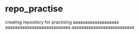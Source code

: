 # repo_practise
creating repository for practising
aaaaaaaaaaaaaaaaaaa
aaaaaaaaaaaaaaaaaaaaaaaaaaa
aaaaaaaaaaaaaaaaaaaaaaaaaa

